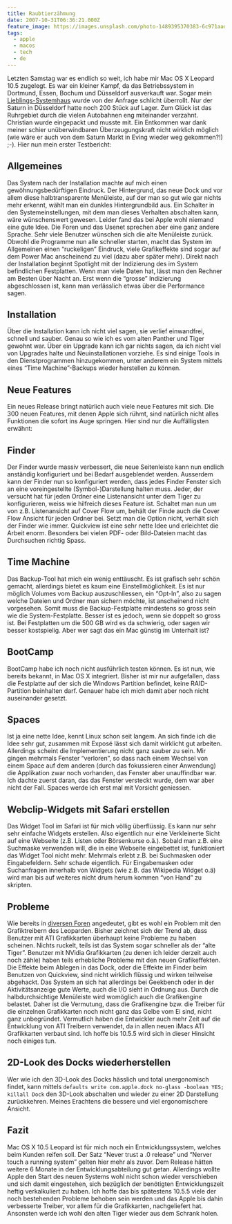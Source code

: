 ```yaml
---
title: Raubtierzähmung
date: 2007-10-31T06:36:21.000Z
feature_image: https://images.unsplash.com/photo-1489395370383-6c971aad30db?ixlib=rb-0.3.5&q=80&fm=jpg&crop=entropy&cs=tinysrgb&w=1080&fit=max&ixid=eyJhcHBfaWQiOjExNzczfQ&s=b905cb3eafc87db2e20cd00c92ac4679
tags:
  - apple
  - macos
  - tech
  - de
---
```


Letzten Samstag war es endlich so weit, ich habe mir Mac OS X Leopard 10.5 zugelegt. Es war ein kleiner Kampf, da das Betriebssystem in Dortmund, Essen, Bochum und Düsseldorf ausverkauft war. Sogar mein [Lieblings-Systemhaus](http://www.bense.net) wurde von der Anfrage schlicht überrollt. Nur der Saturn in Düsseldorf hatte noch 200 Stück auf Lager. Zum Glück ist das Ruhrgebiet durch die vielen Autobahnen eng miteinander verzahnt. Christian wurde eingepackt und musste mit. Ein Entkommen war dank meiner schier unüberwindbaren Überzeugungskraft nicht wirklich möglich (wie wäre er auch von dem Saturn Markt in Eving wieder weg gekommen?!) ;-). Hier nun mein erster Testbericht:

## Allgemeines

Das System nach der Installation machte auf mich einen gewöhnungsbedürftigen Eindruck. Der Hintergrund, das neue Dock und vor allem diese halbtransparente Menüleiste, auf der man so gut wie gar nichts mehr erkennt, wählt man ein dunkles Hintergrundbild aus. Ein Schalter in den Systemeinstellungen, mit dem man dieses Verhalten abschalten kann, wäre wünschenswert gewesen. Leider fand das bei Apple wohl niemand eine gute Idee. Die Foren und das Usenet sprechen aber eine ganz andere Sprache. Sehr viele Benutzer wünschen sich die alte Menüleiste zurück. Obwohl die Programme nun alle schneller starten, macht das System im Allgemeinen einen “ruckeligen” Eindruck, viele Grafikeffekte sind sogar auf dem Power Mac anscheinend zu viel (dazu aber später mehr). Direkt nach der Installation beginnt Spotlight mit der Indizierung des im System befindlichen Festplatten. Wenn man viele Daten hat, lässt man den Rechner am Besten über Nacht an. Erst wenn die “grosse” Indizierung abgeschlossen ist, kann man verlässlich etwas über die Performance sagen.

## Installation

Über die Installation kann ich nicht viel sagen, sie verlief einwandfrei, schnell und sauber. Genau so wie ich es vom alten Panther und Tiger gewohnt war. Über ein Upgrade kann ich gar nichts sagen, da ich nicht viel von Upgrades halte und Neuinstallationen vorziehe. Es sind einige Tools in den Dienstprogrammen hinzugekommen, unter anderem ein System mittels eines “Time Machine”-Backups wieder herstellen zu können.

## Neue Features

Ein neues Release bringt natürlich auch viele neue Features mit sich. Die 300 neuen Features, mit denen Apple sich rühmt, sind natürlich nicht alles Funktionen die sofort ins Auge springen. Hier sind nur die Auffälligsten erwähnt:

## Finder

Der Finder wurde massiv verbessert, die neue Seitenleiste kann nun endlich anständig konfiguriert und bei Bedarf ausgeblendet werden. Ausserdem kann der Finder nun so konfiguriert werden, dass jedes Finder Fenster sich an eine voreingestellte (Symbol-)Darstellung halten muss. Jeder, der versucht hat für jeden Ordner eine Listenansicht unter dem Tiger zu konfigurieren, weiss wie hilfreich dieses Feature ist. Schaltet man nun um von z.B. Listenansicht auf Cover Flow um, behält der Finde auch die Cover Flow Ansicht für jeden Ordner bei. Setzt man die Option nicht, verhält sich der Finder wie immer. Quickview ist eine sehr nette Idee und erleichtet die Arbeit enorm. Besonders bei vielen PDF- oder Bild-Dateien macht das Durchsuchen richtig Spass.

## Time Machine

Das Backup-Tool hat mich ein wenig enttäuscht. Es ist grafisch sehr schön gemacht, allerdings bietet es kaum eine Einstellmöglichkeit. Es ist nur möglich Volumes vom Backup auszuschliessen, ein “Opt-In”, also zu sagen welche Dateien und Ordner man sichern möchte, ist anscheinend nicht vorgesehen. Somit muss die Backup-Festplatte mindestens so gross sein wie die System-Festplatte. Besser ist es jedoch, wenn sie doppelt so gross ist. Bei Festplatten um die 500 GB wird es da schwierig, oder sagen wir besser kostspielig. Aber wer sagt das ein Mac günstig im Unterhalt ist?

## BootCamp

BootCamp habe ich noch nicht ausführlich testen können. Es ist nun, wie bereits bekannt, in Mac OS X integriert. Bisher ist mir nur aufgefallen, dass die Festplatte auf der sich die Windows Partition befindet, keine RAID-Partition beinhalten darf. Genauer habe ich mich damit aber noch nicht auseinander gesetzt.

## Spaces

Ist ja eine nette Idee, kennt Linux schon seit langem. An sich finde ich die Idee sehr gut, zusammen mit Exposé lässt sich damit wirklicht gut arbeiten. Allerdings scheint die Implementierung nicht ganz sauber zu sein. Mir gingen mehrmals Fenster “verloren”, so dass nach einem Wechsel von einem Space auf dem anderen (durch das fokussieren einer Anwendung) die Applikation zwar noch vorhanden, das Fenster aber unauffindbar war. Ich dachte zuerst daran, das das Fenster versteckt wurde, dem war aber nicht der Fall. Spaces werde ich erst mal mit Vorsicht geniessen.

## Webclip-Widgets mit Safari erstellen

Das Widget Tool im Safari ist für mich völlig überflüssig. Es kann nur sehr sehr einfache Widgets erstellen. Also eigentlich nur eine Verkleinerte Sicht auf eine Webseite (z.B. Listen oder Börsenkurse o.ä.). Sobald man z.B. eine Suchmaske verwenden will, die in eine Webseite eingebettet ist, funktioniert das Widget Tool nicht mehr. Mehrmals erlebt z.B. bei Suchmasken oder Eingabefeldern. Sehr schade eigentlich. Für Eingabemasken oder Suchanfragen innerhalb von Widgets (wie z.B. das Wikipedia Widget o.ä) wird man bis auf weiteres nicht drum herum kommen “von Hand” zu skripten.

## Probleme

Wie bereits in [diversen Foren](http://www.apfeltalk.de/forum/leopard-performance-t104127-2.html) angedeutet, gibt es wohl ein Problem mit den Grafiktreibern des Leoparden. Bisher zeichnet sich der Trend ab, dass Benutzer mit ATI Grafikkarten überhaupt keine Probleme zu haben scheinen. Nichts ruckelt, teils ist das System sogar schneller als der “alte Tiger”. Benutzer mit NVidia Grafikkarten (zu denen ich leider derzeit auch noch zähle) haben teils erhebliche Probleme mit den neuen Grafikeffekten. Die Effekte beim Ablegen in das Dock, oder die Effekte im Finder beim Benutzen von Quickview, sind nicht wirklich flüssig und wirken teilweise abgehackt. Das System an sich hat allerdings bei Geekbench oder in der Aktivitätsanzeige gute Werte, auch die I/O sieht in Ordnung aus. Durch die halbdurchsichtige Menüleiste wird womöglich auch die Grafikengine belastet. Daher ist die Vermutung, dass die Grafikengine bzw. die Treiber für die einzelnen Grafikkarten noch nicht ganz das Gelbe vom Ei sind, nicht ganz unbegründet. Vermutlich haben die Entwickler auch mehr Zeit auf die Entwicklung von ATI Treibern verwendet, da in allen neuen iMacs ATI Grafikkarten verbaut sind. Ich hoffe bis 10.5.5 wird sich in dieser Hinsicht noch einiges tun.

## 2D-Look des Docks wiederherstellen

Wer wie ich den 3D-Look des Docks hässlich und total unergonomisch findet, kann mittels `defaults write com.apple.dock no-glass -boolean YES; killall Dock` den 3D-Look abschalten und wieder zu einer 2D Darstellung zurückkehren. Meines Erachtens die bessere und viel ergonomischere Ansicht.

## Fazit

Mac OS X 10.5 Leopard ist für mich noch ein Entwicklungssystem, welches beim Kunden reifen soll. Der Satz “Never trust a .0 release” und “Nerver touch a running system” gelten hier mehr als zuvor. Dem Release hätten weitere 6 Monate in der Entwicklungsabteilung gut getan. Allerdings wollte Apple den Start des neuen Systems wohl nicht schon wieder verschieben und sich damit eingestehen, sich bezüglich der benötigten Entwicklungszeit heftig verkalkuliert zu haben. Ich hoffe das bis spätestens 10.5.5 viele der noch bestehenden Probleme behoben sein werden und das Apple bis dahin verbesserte Treiber, vor allem für die Grafikkarten, nachgeliefert hat. Ansonsten werde ich wohl den alten Tiger wieder aus dem Schrank holen.
